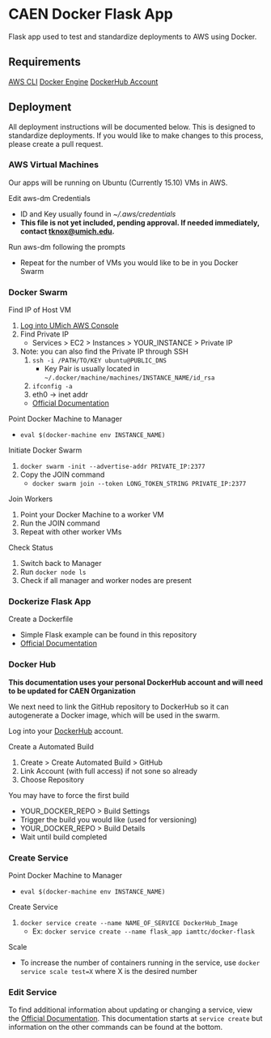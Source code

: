 # CAEN Docker Flask App

Flask app used to test and standardize deployments to AWS using Docker.


## Requirements

[AWS CLI](https://aws.amazon.com/cli/)
[Docker Engine](https://docs.docker.com/engine/installation/)
[DockerHub Account](https://hub.docker.com/)


## Deployment

All deployment instructions will be documented below. This is designed to
standardize deployments. If you would like to make changes to this process,
please create a pull request.


### AWS Virtual Machines

Our apps will be running on Ubuntu (Currently 15.10) VMs in AWS.

Edit aws-dm Credentials
* ID and Key usually found in *~/.aws/credentials*
* __This file is not yet included, pending approval. If needed
immediately, contact tknox@umich.edu.__

Run aws-dm following the prompts
* Repeat for the number of VMs you would like to be in you Docker Swarm


### Docker Swarm

Find IP of Host VM
1. [Log into UMich AWS Console](https://michigan-engineering.signin.aws.amazon.com/console)
2. Find Private IP
	* Services > EC2 > Instances > YOUR_INSTANCE > Private IP
3. Note: you can also find the Private IP through SSH
	1. `ssh -i /PATH/TO/KEY ubuntu@PUBLIC_DNS`
		* Key Pair is usually located in `~/.docker/machine/machines/INSTANCE_NAME/id_rsa`
	2. `ifconfig -a`
	3. eth0 -> inet addr
	* [Official Documentation](http://docs.aws.amazon.com/AWSEC2/latest/UserGuide/AccessingInstancesLinux.html)

Point Docker Machine to Manager
* `eval $(docker-machine env INSTANCE_NAME)`

Initiate Docker Swarm
1. `docker swarm -init --advertise-addr PRIVATE_IP:2377`
2. Copy the JOIN command
	* `docker swarm join --token LONG_TOKEN_STRING PRIVATE_IP:2377`

Join Workers
1. Point your Docker Machine to a worker VM
2. Run the JOIN command
3. Repeat with other worker VMs

Check Status
1. Switch back to Manager
2. Run `docker node ls`
3. Check if all manager and worker nodes are present


### Dockerize Flask App

Create a Dockerfile
* Simple Flask example can be found in this repository
* [Official Documentation](https://docs.docker.com/engine/reference/builder/)


### Docker Hub

__This documentation uses your personal DockerHub account and will need to be updated
for CAEN Organization__

We next need to link the GitHub repository to DockerHub so it can autogenerate
a Docker image, which will be used in the swarm.

Log into your [DockerHub](https://hub.docker.com/) account.

Create a Automated Build
1. Create > Create Automated Build > GitHub
2. Link Account (with full access) if not sone so already
3. Choose Repository

You may have to force the first build
* YOUR_DOCKER_REPO > Build Settings
* Trigger the build you would like (used for versioning)
* YOUR_DOCKER_REPO > Build Details
* Wait until build completed


### Create Service

Point Docker Machine to Manager
* `eval $(docker-machine env INSTANCE_NAME)`

Create Service
1. `docker service create --name NAME_OF_SERVICE DockerHub_Image`
	* Ex: `docker service create --name flask_app iamttc/docker-flask`

Scale
* To increase the number of containers running in the service, use
`docker service scale test=X` where X is the desired number


### Edit Service

To find additional information about updating or changing a service, view
the [Official Documentation](https://docs.docker.com/engine/reference/commandline/service_create/).
This documentation starts at `service create` but information on the other commands
can be found at the bottom.
